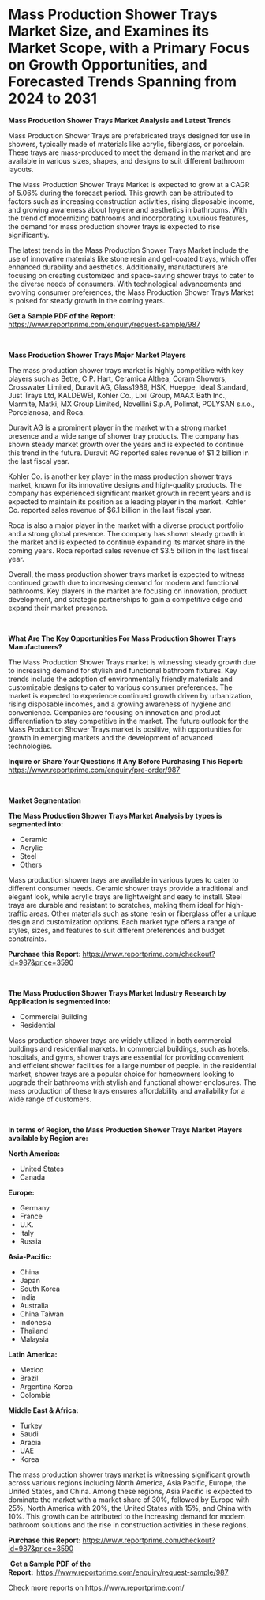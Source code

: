 <p><h1>Mass Production Shower Trays Market Size, and Examines its Market Scope, with a Primary Focus on Growth Opportunities, and Forecasted Trends Spanning from 2024 to 2031</h1></p><p><strong>Mass Production Shower Trays Market Analysis and Latest Trends</strong></p>
<p><p>Mass Production Shower Trays are prefabricated trays designed for use in showers, typically made of materials like acrylic, fiberglass, or porcelain. These trays are mass-produced to meet the demand in the market and are available in various sizes, shapes, and designs to suit different bathroom layouts.</p><p>The Mass Production Shower Trays Market is expected to grow at a CAGR of 5.06% during the forecast period. This growth can be attributed to factors such as increasing construction activities, rising disposable income, and growing awareness about hygiene and aesthetics in bathrooms. With the trend of modernizing bathrooms and incorporating luxurious features, the demand for mass production shower trays is expected to rise significantly.</p><p>The latest trends in the Mass Production Shower Trays Market include the use of innovative materials like stone resin and gel-coated trays, which offer enhanced durability and aesthetics. Additionally, manufacturers are focusing on creating customized and space-saving shower trays to cater to the diverse needs of consumers. With technological advancements and evolving consumer preferences, the Mass Production Shower Trays Market is poised for steady growth in the coming years.</p></p>
<p><strong>Get a Sample PDF of the Report:&nbsp;</strong> <a href="https://www.reportprime.com/enquiry/request-sample/987">https://www.reportprime.com/enquiry/request-sample/987</a></p>
<p>&nbsp;</p>
<p><strong>Mass Production Shower Trays Major Market Players</strong></p>
<p><p>The mass production shower trays market is highly competitive with key players such as Bette, C.P. Hart, Ceramica Althea, Coram Showers, Crosswater Limited, Duravit AG, Glass1989, HSK, Hueppe, Ideal Standard, Just Trays Ltd, KALDEWEI, Kohler Co., Lixil Group, MAAX Bath Inc., Marmite, Matki, MX Group Limited, Novellini S.p.A, Polimat, POLYSAN s.r.o., Porcelanosa, and Roca. </p><p>Duravit AG is a prominent player in the market with a strong market presence and a wide range of shower tray products. The company has shown steady market growth over the years and is expected to continue this trend in the future. Duravit AG reported sales revenue of $1.2 billion in the last fiscal year.</p><p>Kohler Co. is another key player in the mass production shower trays market, known for its innovative designs and high-quality products. The company has experienced significant market growth in recent years and is expected to maintain its position as a leading player in the market. Kohler Co. reported sales revenue of $6.1 billion in the last fiscal year.</p><p>Roca is also a major player in the market with a diverse product portfolio and a strong global presence. The company has shown steady growth in the market and is expected to continue expanding its market share in the coming years. Roca reported sales revenue of $3.5 billion in the last fiscal year.</p><p>Overall, the mass production shower trays market is expected to witness continued growth due to increasing demand for modern and functional bathrooms. Key players in the market are focusing on innovation, product development, and strategic partnerships to gain a competitive edge and expand their market presence.</p></p>
<p>&nbsp;</p>
<p><strong>What Are The Key Opportunities For Mass Production Shower Trays Manufacturers?</strong></p>
<p><p>The Mass Production Shower Trays market is witnessing steady growth due to increasing demand for stylish and functional bathroom fixtures. Key trends include the adoption of environmentally friendly materials and customizable designs to cater to various consumer preferences. The market is expected to experience continued growth driven by urbanization, rising disposable incomes, and a growing awareness of hygiene and convenience. Companies are focusing on innovation and product differentiation to stay competitive in the market. The future outlook for the Mass Production Shower Trays market is positive, with opportunities for growth in emerging markets and the development of advanced technologies.</p></p>
<p><strong>Inquire or Share Your Questions If Any Before Purchasing This Report:</strong> <a href="https://www.reportprime.com/enquiry/pre-order/987">https://www.reportprime.com/enquiry/pre-order/987</a></p>
<p>&nbsp;</p>
<p><strong>Market Segmentation</strong></p>
<p><strong>The Mass Production Shower Trays Market Analysis by types is segmented into:</strong></p>
<p><ul><li>Ceramic</li><li>Acrylic</li><li>Steel</li><li>Others</li></ul></p>
<p><p>Mass production shower trays are available in various types to cater to different consumer needs. Ceramic shower trays provide a traditional and elegant look, while acrylic trays are lightweight and easy to install. Steel trays are durable and resistant to scratches, making them ideal for high-traffic areas. Other materials such as stone resin or fiberglass offer a unique design and customization options. Each market type offers a range of styles, sizes, and features to suit different preferences and budget constraints.</p></p>
<p><strong>Purchase this Report:&nbsp;</strong><a href="https://www.reportprime.com/checkout?id=987&price=3590">https://www.reportprime.com/checkout?id=987&price=3590</a></p>
<p>&nbsp;</p>
<p><strong>The Mass Production Shower Trays Market Industry Research by Application is segmented into:</strong></p>
<p><ul><li>Commercial Building</li><li>Residential</li></ul></p>
<p><p>Mass production shower trays are widely utilized in both commercial buildings and residential markets. In commercial buildings, such as hotels, hospitals, and gyms, shower trays are essential for providing convenient and efficient shower facilities for a large number of people. In the residential market, shower trays are a popular choice for homeowners looking to upgrade their bathrooms with stylish and functional shower enclosures. The mass production of these trays ensures affordability and availability for a wide range of customers.</p></p>
<p>&nbsp;</p>
<p><strong>In terms of Region, the Mass Production Shower Trays Market Players available by Region are:</strong></p>
<p>
    <p> <strong> North America: </strong>
        <ul>
            <li>United States</li>
            <li>Canada</li>
        </ul>
        </p> 
    <p> <strong> Europe: </strong>
        <ul>
            <li>Germany</li>
            <li>France</li>
            <li>U.K.</li>
            <li>Italy</li>
            <li>Russia</li>
        </ul>
        </p> 
    <p> <strong> Asia-Pacific: </strong>
        <ul>
            <li>China</li>
            <li>Japan</li>
            <li>South Korea</li>
            <li>India</li>
            <li>Australia</li>
            <li>China Taiwan</li>
            <li>Indonesia</li>
            <li>Thailand</li>
            <li>Malaysia</li>
        </ul>
        </p> 
    <p> <strong> Latin America: </strong>
        <ul>
            <li>Mexico</li>
            <li>Brazil</li>
            <li>Argentina Korea</li>
            <li>Colombia</li>
        </ul>
        </p> 
    <p> <strong> Middle East & Africa: </strong>
        <ul>
            <li>Turkey</li>
            <li>Saudi</li>
            <li>Arabia</li>
            <li>UAE</li>
            <li>Korea</li>
        </ul>
    </p>
    </p>
<p><p>The mass production shower trays market is witnessing significant growth across various regions including North America, Asia Pacific, Europe, the United States, and China. Among these regions, Asia Pacific is expected to dominate the market with a market share of 30%, followed by Europe with 25%, North America with 20%, the United States with 15%, and China with 10%. This growth can be attributed to the increasing demand for modern bathroom solutions and the rise in construction activities in these regions.</p></p>
<p><strong>Purchase this Report: </strong><a href="https://www.reportprime.com/checkout?id=987&price=3590">https://www.reportprime.com/checkout?id=987&price=3590</a></p>
<p>&nbsp;<strong>Get a Sample PDF of the Report:&nbsp;&nbsp;</strong><a href="https://www.reportprime.com/enquiry/request-sample/987">https://www.reportprime.com/enquiry/request-sample/987</a></p>
<p><strong></strong></p>
<p>Check more reports on https://www.reportprime.com/</p>